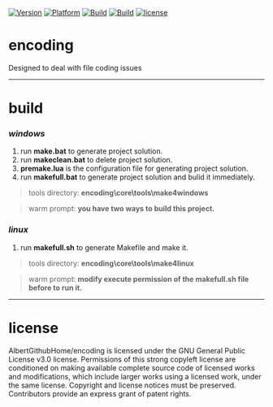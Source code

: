 [![Version](https://img.shields.io/badge/version-0.2.0-green.svg)](https://github.com/AlbertGithubHome/encoding/releases/tag/v0.2.0)
[![Platform](https://img.shields.io/badge/platform-windows%7Clinux-lightgrey.svg)]()
[![Build](https://img.shields.io/badge/build-windows-yellow.svg)](https://github.com/AlbertGithubHome/encoding/tree/master/core/tools/make4windows)
[![Build](https://img.shields.io/badge/build-linux-yellow.svg)](https://github.com/AlbertGithubHome/encoding/tree/master/core/tools/make4linux)
[![license](https://img.shields.io/badge/license-GPL3.0-blue.svg)](https://github.com/AlbertGithubHome/encoding/blob/master/LICENSE)

# encoding
Designed to deal with file coding issues

---

# build

### *windows*

1. run **make.bat** to generate project solution.
2. run **makeclean.bat** to delete project solution.
3. **premake.lua** is the configuration file for generating project solution.
4. run **makefull.bat** to generate project solution and bulid it immediately.

>tools directory: **encoding\core\tools\make4windows**

>warm prompt: **you have two ways to build this project.**

### *linux*

1. run **makefull.sh** to generate Makefile and make it.


>tools directory: **encoding\core\tools\make4linux**

>warm prompt: **modify execute permission of the makefull.sh file before to run it.**

---

# license

AlbertGithubHome/encoding is licensed under the GNU General Public License v3.0 license. Permissions of this strong copyleft license are conditioned on making available complete source code of licensed works and modifications, which include larger works using a licensed work, under the same license. Copyright and license notices must be preserved. Contributors provide an express grant of patent rights.
